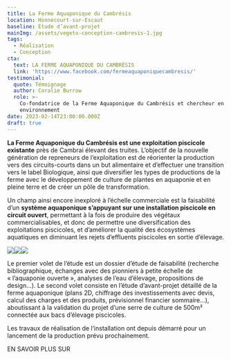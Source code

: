 ```yaml
---
title: La Ferme Aquaponique du Cambrésis
location: Honnecourt-sur-Escaut
baseline: Étude d’avant-projet
mainImg: /assets/vegeto-conception-cambresis-1.jpg
tags:
  - Réalisation
  - Conception
cta:
  text: LA FERME AQUAPONIQUE DU CAMBRÉSIS
  link: 'https://www.facebook.com/fermeaquaponiquecambresis/'
testimonial:
  quote: Témoignage
  author: Coralie Burrow
  role: >-
    Co-fondatrice de la Ferme Aquaponique du Cambrésis et chercheur en
    environnement 
date: 2023-02-14T23:00:00.000Z
draft: true
---
```


**La Ferme Aquaponique du Cambrésis est une exploitation piscicole existante** près de Cambrai élevant des truites. L’objectif de la nouvelle génération de repreneurs de l’exploitation est de réorienter la production vers des circuits-courts dans un but alimentaire et d’effectuer une transition vers le label Biologique, ainsi que diversifier les types de productions de la ferme avec le développement de culture de plantes en aquaponie et en pleine terre et de créer un pôle de transformation.

Un champ ainsi encore inexploré à l’échelle commerciale est la faisabilité d’un **système aquaponique s’appuyant sur une installation piscicole en circuit ouvert**, permettant à la fois de produire des végétaux commercialisables, et donc de permettre une diversification des exploitations piscicoles, et d’améliorer la qualité des écosystèmes aquatiques en diminuant les rejets d’effluents piscicoles en sortie d’élevage.

![](/assets/vegeto-conception-cambresis-2.jpg)![](/assets/vegeto-conception-cambresis-3.jpg)![](/assets/vegeto-conception-cambresis-4.jpg)

Le premier volet de l’étude est un dossier d’étude de faisabilité (recherche bibliographique, échanges avec des pionniers à petite échelle de « l’aquaponie ouverte », analyses de l’eau d’élevage, propositions de design…).
Le second volet consiste en l’étude d’avant-projet détaillé de la ferme aquaponique (plans 2D, chiffrage des investissements avec devis, calcul des charges et des produits, prévisionnel financier sommaire…), aboutissant à la validation du projet d’une serre de culture de 500m² connectée aux bacs d’élevage piscicoles. 

Les travaux de réalisation de l’installation ont depuis démarré pour un lancement de la production prévu prochainement.

EN SAVOIR PLUS SUR
